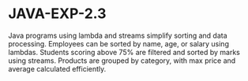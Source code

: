 # JAVA-EXP-2.3
Java programs using lambda and streams simplify sorting and data processing. Employees can be sorted by name, age, or salary using lambdas. Students scoring above 75% are filtered and sorted by marks using streams. Products are grouped by category, with max price and average calculated efficiently.

